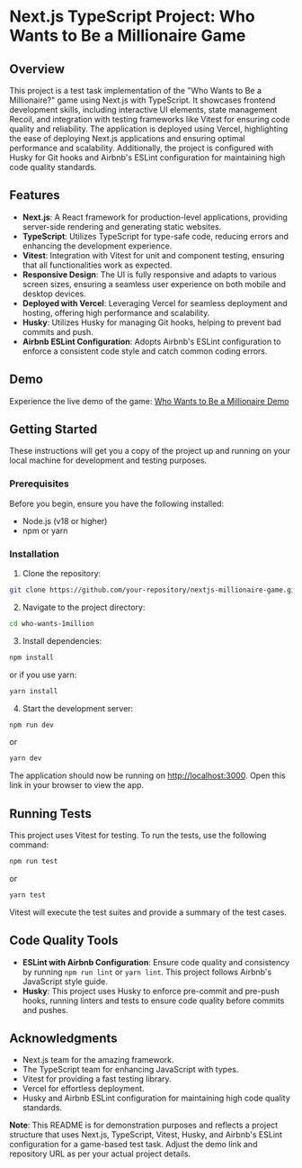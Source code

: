 # Next.js TypeScript Project: Who Wants to Be a Millionaire Game

## Overview

This project is a test task implementation of the "Who Wants to Be a Millionaire?" game using Next.js with TypeScript. It showcases frontend development skills, including interactive UI elements, state management Recoil, and integration with testing frameworks like Vitest for ensuring code quality and reliability. The application is deployed using Vercel, highlighting the ease of deploying Next.js applications and ensuring optimal performance and scalability. Additionally, the project is configured with Husky for Git hooks and Airbnb's ESLint configuration for maintaining high code quality standards.

## Features

- **Next.js**: A React framework for production-level applications, providing server-side rendering and generating static websites.
- **TypeScript**: Utilizes TypeScript for type-safe code, reducing errors and enhancing the development experience.
- **Vitest**: Integration with Vitest for unit and component testing, ensuring that all functionalities work as expected.
- **Responsive Design**: The UI is fully responsive and adapts to various screen sizes, ensuring a seamless user experience on both mobile and desktop devices.
- **Deployed with Vercel**: Leveraging Vercel for seamless deployment and hosting, offering high performance and scalability.
- **Husky**: Utilizes Husky for managing Git hooks, helping to prevent bad commits and push.
- **Airbnb ESLint Configuration**: Adopts Airbnb's ESLint configuration to enforce a consistent code style and catch common coding errors.

## Demo

Experience the live demo of the game: [Who Wants to Be a Millionaire Demo](https://who-wants-1million.vercel.app/)

## Getting Started

These instructions will get you a copy of the project up and running on your local machine for development and testing purposes.

### Prerequisites

Before you begin, ensure you have the following installed:
- Node.js (v18 or higher)
- npm or yarn

### Installation

1. Clone the repository:
```bash
git clone https://github.com/your-repository/nextjs-millionaire-game.git
```

2. Navigate to the project directory:
```bash
cd who-wants-1million
```

3. Install dependencies:
```bash
npm install
```
or if you use yarn:
```bash
yarn install
```

4. Start the development server:
```bash
npm run dev
```
or
```bash
yarn dev
```

The application should now be running on [http://localhost:3000](http://localhost:3000). Open this link in your browser to view the app.

## Running Tests

This project uses Vitest for testing. To run the tests, use the following command:

```bash
npm run test
```
or
```bash
yarn test
```

Vitest will execute the test suites and provide a summary of the test cases.

## Code Quality Tools

- **ESLint with Airbnb Configuration**: Ensure code quality and consistency by running `npm run lint` or `yarn lint`. This project follows Airbnb's JavaScript style guide.
- **Husky**: This project uses Husky to enforce pre-commit and pre-push hooks, running linters and tests to ensure code quality before commits and pushes.


## Acknowledgments

- Next.js team for the amazing framework.
- The TypeScript team for enhancing JavaScript with types.
- Vitest for providing a fast testing library.
- Vercel for effortless deployment.
- Husky and Airbnb ESLint configuration for maintaining high code quality standards.

**Note**: This README is for demonstration purposes and reflects a project structure that uses Next.js, TypeScript, Vitest, Husky, and Airbnb's ESLint configuration for a game-based test task. Adjust the demo link and repository URL as per your actual project details.